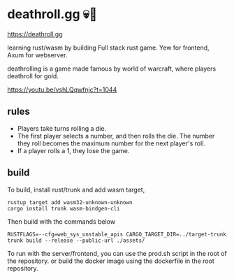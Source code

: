 # deathroll.gg 💀🎲 

https://deathroll.gg

learning rust/wasm by building Full stack rust game. Yew for frontend, Axum for webserver.

deathrolling is a game made famous by world of warcraft, where players  deathroll for gold. 

https://youtu.be/vshLQqwfnjc?t=1044 

## rules 

- Players take turns rolling a die.
- The first player selects a number, and then rolls the die. The number they roll becomes the maximum number for the next player's roll.
- If a player rolls a 1, they lose the game.

## build 

To build, install rust/trunk and add wasm target, 

```
rustup target add wasm32-unknown-unknown
cargo install trunk wasm-bindgen-cli
```
Then build with the commands below

```
RUSTFLAGS=--cfg=web_sys_unstable_apis CARGO_TARGET_DIR=../target-trunk trunk build --release --public-url ./assets/
```

To run with the server/frontend, you can use the prod.sh script in the root of the repository. or build the docker image using the dockerfile in the root repository. 



